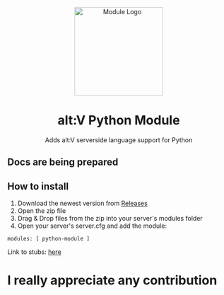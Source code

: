 <p align="center">
    <img width="200" src="https://user-images.githubusercontent.com/40175773/162998616-a79410f7-5053-431d-afe8-c68b11a48c32.png" alt="Module Logo">
    <h1 align="center">alt:V Python Module</h1>
    <p align="center">Adds alt:V serverside language support for Python</p>
</p>

## Docs are being prepared

## How to install
1) Download the newest version from [Releases](https://github.com/Marvisak/altv-python-module/releases)
2) Open the zip file
3) Drag & Drop files from the zip into your server's modules folder
4) Open your server's server.cfg and add the module:
```
modules: [ python-module ]
```

Link to stubs: [here](https://github.com/ZackaryH8/altv-python-stubs)

# I really appreciate any contribution
